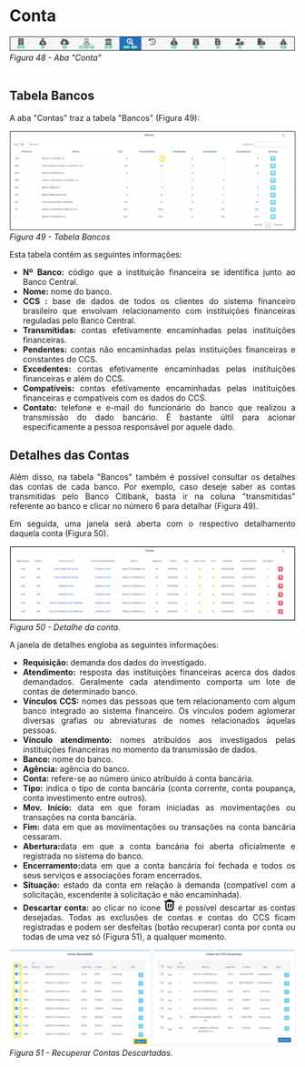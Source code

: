 # Conta

![Aba "Bancos"](img/AbaConta.png)<br>
*Figura 48 - Aba "Conta"* <br><br>

## Tabela Bancos
<p style="text-align: justify;">A aba "Contas" traz a tabela "Bancos" (Figura 49): </p>

![Tabela Bancos](img/DetalheContaNum.png)<br>
*Figura 49 - Tabela Bancos* <br>

<p style="text-align: justify;">Esta tabela contêm as seguintes informações: </p>

<ul style="text-align: justify;" >
<li><strong>Nº Banco: </strong>  código que a instituição financeira se identifica junto ao Banco Central.  </li>
<li><strong>Nome:</strong> nome do banco. </li>
<li><strong>CCS : </strong>  base de dados de todos os clientes do sistema financeiro brasileiro que envolvam relacionamento com instituições financeiras reguladas pelo Banco Central. </li>
<li><strong>Transmitidas: </strong>contas efetivamente encaminhadas pelas instituições financeiras.</li>
<li><strong>Pendentes: </strong>contas não encaminhadas pelas instituições financeiras e constantes do CCS. </li>
<li><strong>Excedentes: </strong>contas efetivamente encaminhadas pelas instituições financeiras e além do CCS.  </li>
<li><strong>Compatíveis: </strong> contas efetivamente encaminhadas pelas instituições financeiras e compatíveis com os dados do CCS. </li> 
<li><strong>Contato:</strong> telefone e e-mail do funcionário do banco que realizou a transmissão do dado bancário. É bastante últil para acionar especificamente a pessoa responsável por aquele dado.</li>
</ul>

## Detalhes das Contas

<p style="text-align: justify;"> Além disso, na tabela "Bancos" também é possível consultar os detalhes das contas de cada banco. Por exemplo, caso deseje saber as contas transmitidas pelo Banco Citibank, basta ir na coluna "transmitidas" referente ao banco e clicar no número 6 para detalhar (Figura 49). </p>

<p style="text-align: justify;">Em seguida, uma janela será aberta com o respectivo detalhamento daquela conta (Figura 50). </p>

![Detalhe da conta](img/DetalheConta.png)<br>
*Figura 50 - Detalhe da conta.* <br>

<p style="text-align: justify;">A janela de detalhes engloba as seguintes informações: </p>
<ul style="text-align: justify;" >
<li><strong>Requisição: </strong> demanda dos dados do investigado. </li>
<li><strong>Atendimento:</strong> resposta das instituições financeiras acerca dos dados demandados. Geralmente cada atendimento comporta um lote de contas de determinado banco.</li>
<li><strong>Vínculos CCS:</strong> nomes das pessoas que tem relacionamento com algum banco integrado ao sistema financeiro. Os vínculos podem aglomerar diversas grafias ou abreviaturas de nomes relacionados àquelas pessoas.</li>
<li><strong>Vínculo atendimento:</strong> nomes atribuídos aos investigados pelas instituições financeiras no momento da transmissão de dados.</li>
<li><strong>Banco:</strong> nome do banco.  </li>
<li><strong>Agência:</strong> agência do banco.</li> 
<li><strong>Conta:</strong> refere-se ao número único atribuído à conta bancária.</li>
<li><strong>Tipo:</strong> indica o tipo de conta bancária (conta corrente, conta poupança, conta investimento entre outros).</li>
<li><strong>Mov. Início:</strong> data em que foram iniciadas as movimentações ou transações na conta bancária.</li>
<li><strong>Fim:</strong> data em que as movimentações ou transações na conta bancária cessaram. </li>
<li><strong>Abertura:</strong>data em que a conta bancária foi aberta oficialmente e registrada no sistema do banco.</li>
<li><strong>Encerramento:</strong>data em que a conta bancária foi fechada e todos os seus serviços e associações foram encerrados.</li>
<li><strong>Situação:</strong> estado da conta em relação à demanda (compatível com a solicitação, excendente à solicitação e não encaminhada).</li>
<li><strong>Descartar conta:</strong> ao clicar no ícone  <?xml version="1.0" encoding="UTF-8"?><!-- Generator: Adobe Illustrator 25.0.0, SVG Export Plug-In . SVG Version: 6.00 Build 0)  --><svg xmlns="http://www.w3.org/2000/svg" xmlns:xlink="http://www.w3.org/1999/xlink" version="1.1" id="Capa_1" x="0px" y="0px" viewBox="0 0 512 512" style="enable-background:new 0 0 512 512;" xml:space="preserve" width="20" height="20"><g><path d="M490.667,96c0-17.673-14.327-32-32-32h-80.555C364.632,25.757,328.549,0.13,288,0h-64   c-40.549,0.13-76.632,25.757-90.112,64H53.333c-17.673,0-32,14.327-32,32l0,0c0,17.673,14.327,32,32,32H64v266.667   C64,459.468,116.532,512,181.333,512h149.333C395.468,512,448,459.468,448,394.667V128h10.667   C476.34,128,490.667,113.673,490.667,96z M384,394.667C384,424.122,360.122,448,330.667,448H181.333   C151.878,448,128,424.122,128,394.667V128h256V394.667z" fill="currentColor" d="m21.68 17.65l-7-14a3 3 0 0 0-5.36 0l-7 14a3 3 0 0 0 3.9 4.08l5.37-2.4a1.06 1.06 0 0 1 .82 0l5.37 2.4a3 3 0 0 0 3.9-4.08Zm-2 2a1 1 0 0 1-1.13.22l-5.37-2.39a3 3 0 0 0-2.44 0L5.41 19.9a1 1 0 0 1-1.3-1.35l7-14a1 1 0 0 1 1.78 0l7 14a1 1 0 0 1-.17 1.13Z"/><path d="M202.667,384c17.673,0,32-14.327,32-32V224c0-17.673-14.327-32-32-32s-32,14.327-32,32v128   C170.667,369.673,184.994,384,202.667,384z" fill="currentColor" d="m21.68 17.65l-7-14a3 3 0 0 0-5.36 0l-7 14a3 3 0 0 0 3.9 4.08l5.37-2.4a1.06 1.06 0 0 1 .82 0l5.37 2.4a3 3 0 0 0 3.9-4.08Zm-2 2a1 1 0 0 1-1.13.22l-5.37-2.39a3 3 0 0 0-2.44 0L5.41 19.9a1 1 0 0 1-1.3-1.35l7-14a1 1 0 0 1 1.78 0l7 14a1 1 0 0 1-.17 1.13Z"/><path d="M309.333,384c17.673,0,32-14.327,32-32V224c0-17.673-14.327-32-32-32s-32,14.327-32,32v128   C277.333,369.673,291.66,384,309.333,384z" fill="currentColor" d="m21.68 17.65l-7-14a3 3 0 0 0-5.36 0l-7 14a3 3 0 0 0 3.9 4.08l5.37-2.4a1.06 1.06 0 0 1 .82 0l5.37 2.4a3 3 0 0 0 3.9-4.08Zm-2 2a1 1 0 0 1-1.13.22l-5.37-2.39a3 3 0 0 0-2.44 0L5.41 19.9a1 1 0 0 1-1.3-1.35l7-14a1 1 0 0 1 1.78 0l7 14a1 1 0 0 1-.17 1.13Z"/></g></svg> é possível descartar as contas desejadas. Todas as exclusões de contas e contas do CCS ficam registradas e podem ser desfeitas (botão recuperar) conta por conta ou todas de uma vez só (Figura 51), a qualquer momento. 
</li></ul>

![Detalhe da conta](img/RecuperaçãoContasDescartadas.png)<br>
*Figura 51 - Recuperar Contas Descartadas.* <br>

